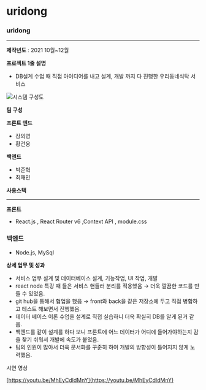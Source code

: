 # uridong

### uridong

---

**제작년도**  : 2021 10월~12월 

**프로젝트 1줄 설명**

- DB설계 수업 때 직접 아이디어를 내고 설계, 개발 까지 다 진행한 우리동네식탁 서비스

![시스템 구성도](https://user-images.githubusercontent.com/40158148/186412530-b4970522-956d-4007-8b4e-5cd97f465554.png)

**팀 구성**

**프론트 엔드** 

- 장의영
- 황건웅

**백엔드**

- 박준혁
- 최재민

**사용스택**

---

**프론트**

- React.js , React Router v6 ,Context API , module.css

### 백엔드

- Node.js, MySql

**상세 업무 및 성과**

- 서비스 업무 설계 및 데이터베이스 설계, 기능작업, UI 작업, 개발
- react node 특강 때 들은 서비스 핸들러 분리를 적용했음 → 더욱 깔끔한 코드를 만들 수 있었음.
- git hub을 통해서 협업을 했음 → front와 back을 같은 저장소에 두고 직접 병합하고 테스트 해보면서 진행했음.
- 데이터 베이스 이론 수업을 설계로 직접 실습하니 더욱 확실히 DB를 알게 된거 같음.
- 백엔드를 같이 설계를 하다 보니 프론트에 어느 데이터가 어디에 들어가야하는지 감을 찾기 쉬워서 개발에 속도가 붙었음.
- 팀의 인원이 많아서 더욱 문서화를 꾸준히 하여 개발의 방향성이 틀어지지 않게 노력했음.

시연 영상

[https://youtu.be/MhEyCdldMnY](https://youtu.be/MhEyCdldMnY)
